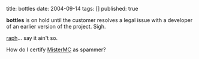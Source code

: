 title: bottles
date: 2004-09-14
tags: []
published: true

<b>bottles</b> is on hold until the customer resolves a legal issue with a developer of an earlier version of the project. Sigh.

<p> <a href="/person/raph/">raph</a>... say it ain't so.

<p> How do I certify <a href="/person/MisterMC/">MisterMC</a> as spammer?